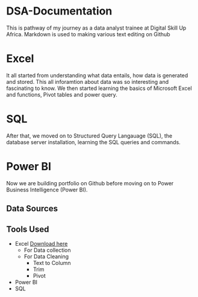 # DSA-Documentation
This is pathway of my journey as a data analyst trainee at Digital Skill Up Africa. 
Markdown is used to making various text editing on Github
# Excel
It all started from understanding what data entails, how data is generated and stored. This all inforamtion about data was so interesting and fascinating to know. We then started learning the basics of Microsoft Excel and functions, Pivot tables and power query. 

# SQL
After that, we moved on to Structured Query Langauage (SQL), the database server installation, learning the SQL queries and commands.


# Power BI
Now we are building portfolio on Github before moving on to Power Business Intelligence (Power BI).

## Data Sources

## Tools Used
- Excel [Download here](https://www.microsoft.com)
  - For Data collection
  - For Data Cleaning
      - Text to Column
      - Trim
      - Pivot
- Power BI
- SQL

